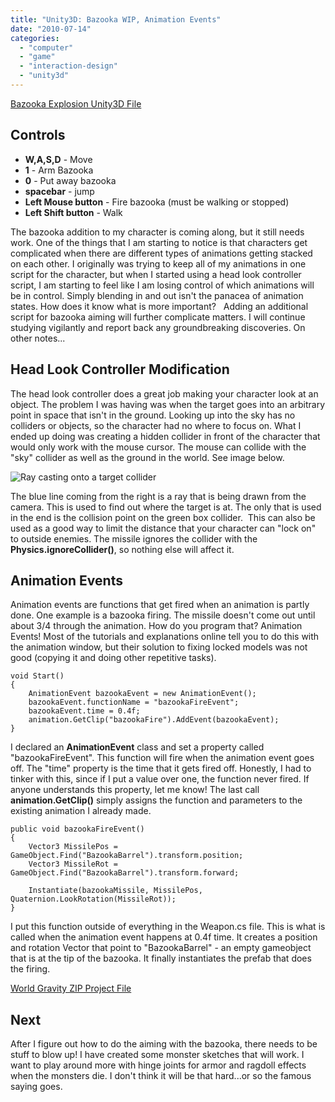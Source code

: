 ```yaml
---
title: "Unity3D: Bazooka WIP, Animation Events"
date: "2010-07-14"
categories: 
  - "computer"
  - "game"
  - "interaction-design"
  - "unity3d"
---
```


[Bazooka Explosion Unity3D File](/unity3d/bazooka-explosion.unity3d)

## Controls

- **W,A,S,D** - Move 
- **1** - Arm Bazooka 
- **0** - Put away bazooka  
- **spacebar** \- jump 
- **Left Mouse button** - Fire bazooka (must be walking or stopped) 
- **Left Shift button** - Walk

The bazooka addition to my character is coming along, but it still needs work. One of the things that I am starting to notice is that characters get complicated when there are different types of animations getting stacked on each other. I originally was trying to keep all of my animations in one script for the character, but when I started using a head look controller script, I am starting to feel like I am losing control of which animations will be in control. Simply blending in and out isn't the panacea of animation states. How does it know what is more important?   Adding an additional script for bazooka aiming will further complicate matters. I will continue studying vigilantly and report back any groundbreaking discoveries. On other notes...

## Head Look Controller Modification

The head look controller does a great job making your character look at an object. The problem I was having was when the target goes into an arbitrary point in space that isn't in the ground. Looking up into the sky has no colliders or objects, so the character had no where to focus on. What I ended up doing was creating a hidden collider in front of the character that would only work with the mouse cursor. The mouse can collide with the "sky" collider as well as the ground in the world. See image below.

![Ray casting onto a target collider](./images/sky-cursor.jpg "sky-cursor")

The blue line coming from the right is a ray that is being drawn from the camera. This is used to find out where the target is at. The only that is used in the end is the collision point on the green box collider.  This can also be used as a good way to limit the distance that your character can "lock on" to outside enemies. The missile ignores the collider with the **Physics.ignoreCollider()**, so nothing else will affect it.

## Animation Events

Animation events are functions that get fired when an animation is partly done. One example is a bazooka firing. The missile doesn't come out until about 3/4 through the animation. How do you program that? Animation Events! Most of the tutorials and explanations online tell you to do this with the animation window, but their solution to fixing locked models was not good (copying it and doing other repetitive tasks).

    void Start()
    {
        AnimationEvent bazookaEvent = new AnimationEvent();
        bazookaEvent.functionName = "bazookaFireEvent";
        bazookaEvent.time = 0.4f;
        animation.GetClip("bazookaFire").AddEvent(bazookaEvent);
    }

I declared an **AnimationEvent** class and set a property called "bazookaFireEvent". This function will fire when the animation event goes off. The "time" property is the time that it gets fired off. Honestly, I had to tinker with this, since if I put a value over one, the function never fired. If anyone understands this property, let me know! The last call **animation.GetClip()** simply assigns the function and parameters to the existing animation I already made.

    public void bazookaFireEvent()
    {
        Vector3 MissilePos = GameObject.Find("BazookaBarrel").transform.position;
        Vector3 MissileRot = GameObject.Find("BazookaBarrel").transform.forward;

        Instantiate(bazookaMissile, MissilePos, Quaternion.LookRotation(MissileRot));
    }

I put this function outside of everything in the Weapon.cs file. This is what is called when the animation event happens at 0.4f time. It creates a position and rotation Vector that point to "BazookaBarrel" - an empty gameobject that is at the tip of the bazooka. It finally instantiates the prefab that does the firing.

[World Gravity ZIP Project File](/unity3d/world-gravity2.zip)

## Next

After I figure out how to do the aiming with the bazooka, there needs to be stuff to blow up! I have created some monster sketches that will work. I want to play around more with hinge joints for armor and ragdoll effects when the monsters die. I don't think it will be that hard...or so the famous saying goes.
